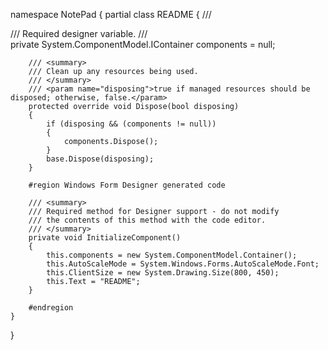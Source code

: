 ﻿namespace NotePad
{
    partial class README
    {
        /// <summary>
        /// Required designer variable.
        /// </summary>
        private System.ComponentModel.IContainer components = null;

        /// <summary>
        /// Clean up any resources being used.
        /// </summary>
        /// <param name="disposing">true if managed resources should be disposed; otherwise, false.</param>
        protected override void Dispose(bool disposing)
        {
            if (disposing && (components != null))
            {
                components.Dispose();
            }
            base.Dispose(disposing);
        }

        #region Windows Form Designer generated code

        /// <summary>
        /// Required method for Designer support - do not modify
        /// the contents of this method with the code editor.
        /// </summary>
        private void InitializeComponent()
        {
            this.components = new System.ComponentModel.Container();
            this.AutoScaleMode = System.Windows.Forms.AutoScaleMode.Font;
            this.ClientSize = new System.Drawing.Size(800, 450);
            this.Text = "README";
        }

        #endregion
    }
}